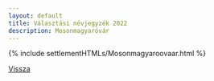 ```yaml
---
layout: default
title: Választási névjegyzék 2022
description: Mosonmagyaróvár
---
```


{% include settlementHTMLs/Mosonmagyaroovaar.html %}

[Vissza](./)